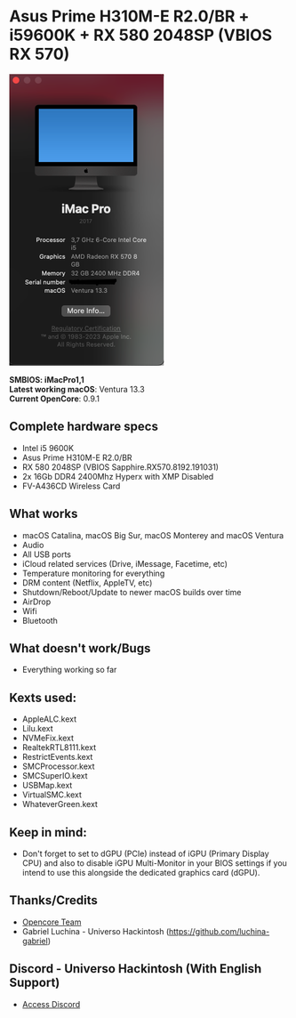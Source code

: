 # Asus Prime H310M-E R2.0/BR + i59600K + RX 580 2048SP (VBIOS RX 570)

![about-12 3 1](https://github.com/eloymelo/EFI-DESKTOP-ASUS-PRIME-H310M-E-R2.0-BR-i59600k-RX570/blob/main/Images/aboutthismac.png?raw=true)

**SMBIOS: iMacPro1,1**
<br>
**Latest working macOS**: Ventura 13.3
<br>
**Current OpenCore**: 0.9.1

## Complete hardware specs
- Intel i5 9600K
- Asus Prime H310M-E R2.0/BR
- RX 580 2048SP (VBIOS Sapphire.RX570.8192.191031)
- 2x 16Gb DDR4 2400Mhz Hyperx with XMP Disabled
- FV-A436CD Wireless Card

## What works
- macOS Catalina, macOS Big Sur, macOS Monterey and macOS Ventura
- Audio
- All USB ports
- iCloud related services (Drive, iMessage, Facetime, etc)
- Temperature monitoring for everything
- DRM content (Netflix, AppleTV, etc)
- Shutdown/Reboot/Update to newer macOS builds over time
- AirDrop
- Wifi
- Bluetooth

## What doesn't work/Bugs
- Everything working so far

## Kexts used:
- AppleALC.kext
- Lilu.kext
- NVMeFix.kext
- RealtekRTL8111.kext
- RestrictEvents.kext
- SMCProcessor.kext
- SMCSuperIO.kext
- USBMap.kext
- VirtualSMC.kext
- WhateverGreen.kext

## Keep in mind:
- Don't forget to set to dGPU (PCIe) instead of iGPU (Primary Display CPU) and also to disable iGPU Multi-Monitor in your BIOS settings if you intend to use this alongside the dedicated graphics card (dGPU).  

## Thanks/Credits
- [Opencore Team](https://dortania.github.io/getting-started/)
- Gabriel Luchina - Universo Hackintosh (https://github.com/luchina-gabriel)

## Discord - Universo Hackintosh (With English Support)
- [Access Discord](https://discord.universohackintosh.com.br)
